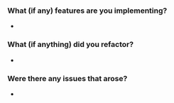 ### What (if any) features are you implementing?
-

### What (if anything) did you refactor?
-

### Were there any issues that arose?
-
